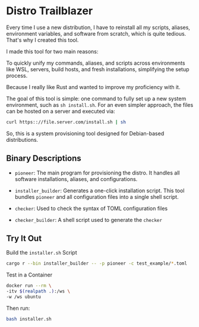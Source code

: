 # Distro Trailblazer

Every time I use a new distribution, I have to reinstall all my scripts, aliases, environment variables, and software from scratch, which is quite tedious. That's why I created this tool.

I made this tool for two main reasons:

To quickly unify my commands, aliases, and scripts across environments like WSL, servers, build hosts, and fresh installations, simplifying the setup process.

Because I really like Rust and wanted to improve my proficiency with it.

The goal of this tool is simple: one command to fully set up a new system environment, such as `sh install.sh`. For an even simpler approach, the files can be hosted on a server and executed via:

```sh
curl https:://file.server.com/install.sh | sh
```

So, this is a system provisioning tool designed for Debian-based distributions.

## Binary Descriptions

- `pioneer`: The main program for provisioning the distro. It handles all software installations, aliases, and configurations.

- `installer_builder`: Generates a one-click installation script. This tool bundles `pioneer` and all configuration files into a single shell script.

- `checker`: Used to check the syntax of TOML configuration files

- `checker_builder`: A shell script used to generate the `checker`


## Try It Out

Build the `installer.sh` Script

```sh
cargo r --bin installer_builder -- -p pioneer -c test_example/*.toml
```

Test in a Container

```sh
docker run --rm \
-itv $(realpath .):/ws \
-w /ws ubuntu
```

Then run:

```sh
bash installer.sh
```
